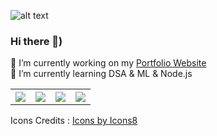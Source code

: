 
![alt text](https://res.cloudinary.com/dnv3ztqf1/image/upload/v1595618351/for%20github%20profile/Aakash_yadav_ohc5dg.gif)
### Hi there 👋)
🔭 I’m currently working on my [Portfolio Website ](https://aakashcode12.github.io/My-Portfolio/)<br>
🌱 I’m currently learning DSA & ML & Node.js<br>

<table >
  <tr>
    <th>
<a href="https://www.hackerrank.com/AakashCode12" target="_blank" title="Redirect to homepage">
    <img src="https://img.icons8.com/windows/32/000000/hackerrank.png"/></a>
</th>
    <th>
<a href="https://twitter.com/Aakashv0007"  target="_blank"  title="Redirect to homepage">
    <img src="https://img.icons8.com/doodle/32/000000/twitter--v1.png"/></a>
</th>
    <th>
<a href="https://www.linkedin.com/in/aakash-yadav-a30627190/" target="_blank"  title="Redirect to homepage">
<img src="https://img.icons8.com/doodle/32/000000/linkedin--v2.png"/></a>
</th>
  <th>
  <a href="https://www.instagram.com/aakash_igram/" target="_blank"  title="Redirect to homepage">
  <img src="https://img.icons8.com/doodle/48/000000/instagram-new.png"/></a>
  </th>    
  </tr> 
</table>
Icons Credits : <a href="https://icons8.com/icon/5eT5OnLluNOx/instagram">Icons by Icons8</a>
<!--
**AakashCode12/AakashCode12** is a ✨ _special_ ✨ repository because its `README.md` (this file) appears on your GitHub profile.

Here are some ideas to get you started:

- 🔭 I’m currently working on ...
- 🌱 I’m currently learning ...
- 👯 I’m looking to collaborate on ...
- 🤔 I’m looking for help with ...
- 💬 Ask me about ...
- 📫 How to reach me: ...
- 😄 Pronouns: ...
- ⚡ Fun fact: ...
-->
